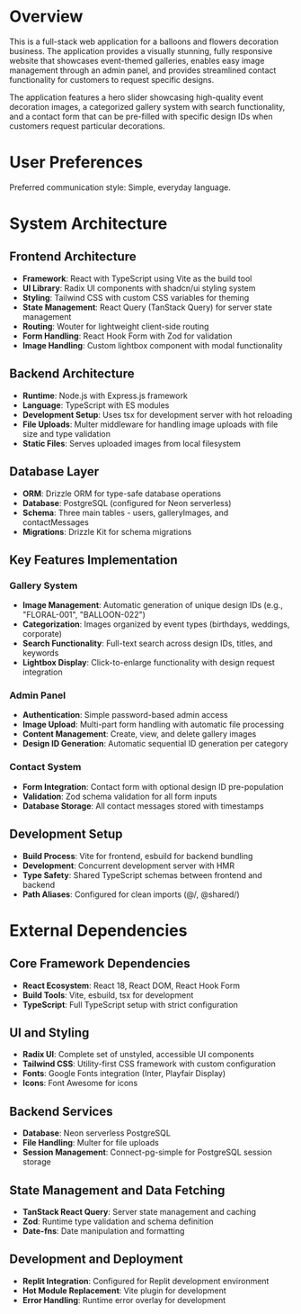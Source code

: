 # Overview

This is a full-stack web application for a balloons and flowers decoration business. The application provides a visually stunning, fully responsive website that showcases event-themed galleries, enables easy image management through an admin panel, and provides streamlined contact functionality for customers to request specific designs.

The application features a hero slider showcasing high-quality event decoration images, a categorized gallery system with search functionality, and a contact form that can be pre-filled with specific design IDs when customers request particular decorations.

# User Preferences

Preferred communication style: Simple, everyday language.

# System Architecture

## Frontend Architecture
- **Framework**: React with TypeScript using Vite as the build tool
- **UI Library**: Radix UI components with shadcn/ui styling system
- **Styling**: Tailwind CSS with custom CSS variables for theming
- **State Management**: React Query (TanStack Query) for server state management
- **Routing**: Wouter for lightweight client-side routing
- **Form Handling**: React Hook Form with Zod for validation
- **Image Handling**: Custom lightbox component with modal functionality

## Backend Architecture
- **Runtime**: Node.js with Express.js framework
- **Language**: TypeScript with ES modules
- **Development Setup**: Uses tsx for development server with hot reloading
- **File Uploads**: Multer middleware for handling image uploads with file size and type validation
- **Static Files**: Serves uploaded images from local filesystem

## Database Layer
- **ORM**: Drizzle ORM for type-safe database operations
- **Database**: PostgreSQL (configured for Neon serverless)
- **Schema**: Three main tables - users, galleryImages, and contactMessages
- **Migrations**: Drizzle Kit for schema migrations

## Key Features Implementation

### Gallery System
- **Image Management**: Automatic generation of unique design IDs (e.g., "FLORAL-001", "BALLOON-022")
- **Categorization**: Images organized by event types (birthdays, weddings, corporate)
- **Search Functionality**: Full-text search across design IDs, titles, and keywords
- **Lightbox Display**: Click-to-enlarge functionality with design request integration

### Admin Panel
- **Authentication**: Simple password-based admin access
- **Image Upload**: Multi-part form handling with automatic file processing
- **Content Management**: Create, view, and delete gallery images
- **Design ID Generation**: Automatic sequential ID generation per category

### Contact System
- **Form Integration**: Contact form with optional design ID pre-population
- **Validation**: Zod schema validation for all form inputs
- **Database Storage**: All contact messages stored with timestamps

## Development Setup
- **Build Process**: Vite for frontend, esbuild for backend bundling
- **Development**: Concurrent development server with HMR
- **Type Safety**: Shared TypeScript schemas between frontend and backend
- **Path Aliases**: Configured for clean imports (@/, @shared/)

# External Dependencies

## Core Framework Dependencies
- **React Ecosystem**: React 18, React DOM, React Hook Form
- **Build Tools**: Vite, esbuild, tsx for development
- **TypeScript**: Full TypeScript setup with strict configuration

## UI and Styling
- **Radix UI**: Complete set of unstyled, accessible UI components
- **Tailwind CSS**: Utility-first CSS framework with custom configuration
- **Fonts**: Google Fonts integration (Inter, Playfair Display)
- **Icons**: Font Awesome for icons

## Backend Services
- **Database**: Neon serverless PostgreSQL
- **File Handling**: Multer for file uploads
- **Session Management**: Connect-pg-simple for PostgreSQL session storage

## State Management and Data Fetching
- **TanStack React Query**: Server state management and caching
- **Zod**: Runtime type validation and schema definition
- **Date-fns**: Date manipulation and formatting

## Development and Deployment
- **Replit Integration**: Configured for Replit development environment
- **Hot Module Replacement**: Vite plugin for development
- **Error Handling**: Runtime error overlay for development